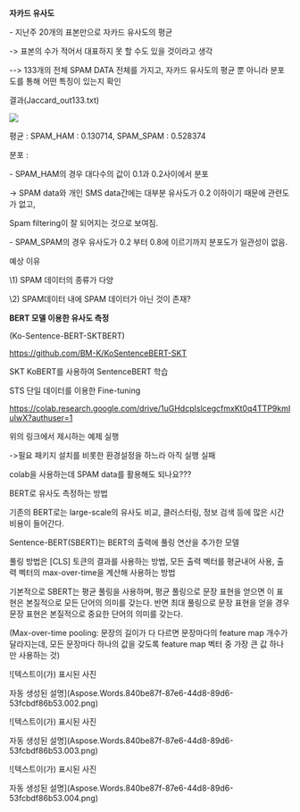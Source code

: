 ﻿**자카드 유사도**

\- 지난주 20개의 표본만으로 자카드 유사도의 평균

-> 표본의 수가 적어서 대표하지 못 할 수도 있을 것이라고 생각

--> 133개의 전체 SPAM DATA 전체를 가지고, 자카드 유사도의 평균 뿐 아니라 분포도를 통해 어떤 특징이 있는지 확인

결과(Jaccard\_out133.txt)

![](Aspose.Words.840be87f-87e6-44d8-89d6-53fcbdf86b53.001.png)

평균 : SPAM\_HAM : 0.130714, SPAM\_SPAM : 0.528374

분포 :

\- SPAM\_HAM의 경우 대다수의 값이 0.1과 0.2사이에서 분포

-> SPAM data와 개인 SMS data간에는 대부분 유사도가 0.2 이하이기 때문에 관련도가 없고,

Spam filtering이 잘 되어지는 것으로 보여짐.

\- SPAM\_SPAM의 경우 유사도가 0.2 부터 0.8에 이르기까지 분포도가 일관성이 없음.

예상 이유

\1) SPAM 데이터의 종류가 다양

\2) SPAM데이터 내에 SPAM 데이터가 아닌 것이 존재?

**BERT 모델 이용한 유사도 측정**

(Ko-Sentence-BERT-SKTBERT)

https://github.com/BM-K/KoSentenceBERT-SKT

SKT KoBERT를 사용하여 SentenceBERT 학습

STS 단일 데이터를 이용한 Fine-tuning

https://colab.research.google.com/drive/1uGHdcpIslcegcfmxKt0q4TTP9kmIuIwX?authuser=1

위의 링크에서 제시하는 예제 실행

->필요 패키지 설치를 비롯한 환경설정을 하느라 아직 실행 실패

colab을 사용하는데 SPAM data를 활용해도 되나요???

BERT로 유사도 측정하는 방법

기존의 BERT로는 large-scale의 유사도 비교, 클러스터링, 정보 검색 등에 많은 시간 비용이 들어간다.

Sentence-BERT(SBERT)는 BERT의 출력에 풀링 연산을 추가한 모델

풀링 방법은 [CLS] 토큰의 결과를 사용하는 방법, 모든 출력 벡터를 평균내어 사용, 출력 벡터의 max-over-time을 계산해 사용하는 방법

기본적으로 SBERT는 평균 풀링을 사용하며, 평균 풀링으로 문장 표현을 얻으면 이 표현은 본질적으로 모든 단어의 의미를 갖는다. 반면 최대 풀링으로 문장 표현을 얻을 경우 문장 표현은 본질적으로 중요한 단어의 의미를 갖는다.

(Max-over-time pooling: 문장의 길이가 다 다르면 문장마다의 feature map 개수가 달라지는데, 모든 문장마다 하나의 값을 갖도록 feature map 벡터 중 가장 큰 값 하나만 사용하는 것)

![텍스트이(가) 표시된 사진

자동 생성된 설명](Aspose.Words.840be87f-87e6-44d8-89d6-53fcbdf86b53.002.png)

![텍스트이(가) 표시된 사진

자동 생성된 설명](Aspose.Words.840be87f-87e6-44d8-89d6-53fcbdf86b53.003.png)

![텍스트이(가) 표시된 사진

자동 생성된 설명](Aspose.Words.840be87f-87e6-44d8-89d6-53fcbdf86b53.004.png)
